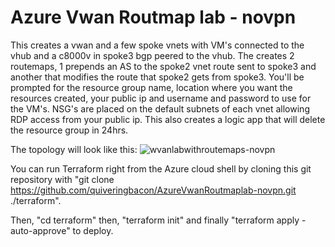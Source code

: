 # Azure Vwan Routmap lab - novpn

This creates a vwan and a few spoke vnets with VM's connected to the vhub and a c8000v in spoke3 bgp peered to the vhub. The creates 2 routemaps, 1 prepends an AS to the spoke2 vnet route sent to spoke3 and another that modifies the route that spoke2 gets from spoke3. You'll be prompted for the resource group name, location where you want the resources created, your public ip and username and password to use for the VM's. NSG's are placed on the default subnets of each vnet allowing RDP access from your public ip. This also creates a logic app that will delete the resource group in 24hrs.

The topology will look like this:
![wvanlabwithroutemaps-novpn](https://github.com/user-attachments/assets/596b7c5f-6c19-4338-bdd9-e77269fb94c9)

You can run Terraform right from the Azure cloud shell by cloning this git repository with "git clone https://github.com/quiveringbacon/AzureVwanRoutmaplab-novpn.git ./terraform".

Then, "cd terraform" then, "terraform init" and finally "terraform apply -auto-approve" to deploy.
